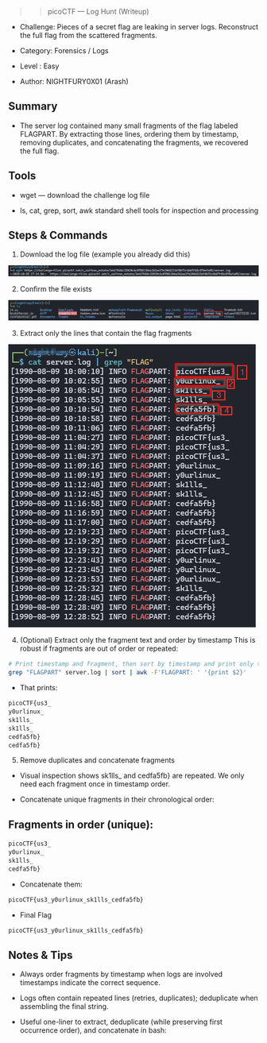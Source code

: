 >> picoCTF — Log Hunt (Writeup)


+ Challenge: Pieces of a secret flag are leaking in server logs. Reconstruct the full flag from the scattered fragments.

+ Category: Forensics / Logs

+ Level : Easy

+ Author: NIGHTFURY0X01 (Arash)

## Summary

+ The server log contained many small fragments of the flag labeled FLAGPART. By extracting those lines, ordering them by timestamp, removing duplicates, and concatenating the fragments, we recovered the full flag.

## Tools

+ wget — download the challenge log file

+ ls, cat, grep, sort, awk standard shell tools for inspection and processing

## Steps & Commands

1. Download the log file (example  you already did this)

![Step 1](images/1.png)


2. Confirm the file exists

![Step 2](images/2.png)


3. Extract only the lines that contain the flag fragments


![Step 3](images/3.png)




4. (Optional) Extract only the fragment text and order by timestamp
This is robust if fragments are out of order or repeated:

```bash 
# Print timestamp and fragment, then sort by timestamp and print only the fragment (last field)
grep "FLAGPART" server.log | sort | awk -F'FLAGPART: ' '{print $2}'
```


+ That prints:
``` bash
picoCTF{us3_
y0urlinux_
sk1lls_
sk1lls_
cedfa5fb}
cedfa5fb}
 ```

5. Remove duplicates and concatenate fragments

+ Visual inspection shows sk1lls_ and cedfa5fb} are repeated. We only need each fragment once in timestamp order.

+ Concatenate unique fragments in their chronological order:

## Fragments in order (unique):

```bash
picoCTF{us3_
y0urlinux_
sk1lls_
cedfa5fb}

```
+ Concatenate them:

```bash
picoCTF{us3_y0urlinux_sk1lls_cedfa5fb}
```

+ Final Flag
``` bash
picoCTF{us3_y0urlinux_sk1lls_cedfa5fb}
```

## Notes & Tips

+ Always order fragments by timestamp when logs are involved  timestamps indicate the correct sequence.

+ Logs often contain repeated lines (retries, duplicates); deduplicate when assembling the final string.

+ Useful one-liner to extract, deduplicate (while preserving first occurrence order), and concatenate in bash:
